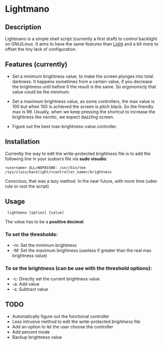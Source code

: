 Lightmano
===================

## Description
Lightmano is a simple shell script (currently a first draft) to control backlight on GNU/Linux.
It aims to have the same features than [Light](https://github.com/haikarainen/light)
and a bit more to offset the tiny lack of configuration.

## Features (currently)

* Set a minimum brightness value, to make the screen plunges into total darkness.
It happens sometimes from a certain value, if you decrease the brightness until
before 0 the result is the same. So ergonomicly that value could be the minimum.

* Set a maximum brightness value, as some controllers, the max value is 100 but
when 100 is achieved the screen is pitch black. So the friendly max is 99.
Usually, when we keep pressing the shortcut to increase the brightness like nerotic,
we expect dazzling screen.

* Figure out the best max-brightness-value controller.

## Installation

Currently the way to edit the write-protected *brightness* file is to add the
following line in your *sudoers* file via **sudo visudio**:

`<username> ALL=NOPASSWD: /usr/bin/tee /sys/class/backlight/<controller_name>/brightness`

Conscious, that was a lazy method.
In the near future, with more time (udev rule or root the script)

## Usage
<code> lightmano [option] [value] </code>

The value has to be a **positive decimal**.

### To set the thresholds:
* -m:	Set the minimum brightness
* -M:	Set the maximum brightness (useless if greater than the real max
brightness value)

### To se the brightness (can be use with the threshold options):
* -c:	Directly set the current brightness value
* -a:	Add value
* -s:	Subtract value


## TODO
* Automatically figure out the functional controller
* Less intrusive method to edit the write-protected *brightness* file
* Add an option to let the user choose the controller
* Add percent mode
* Backup brightness value
